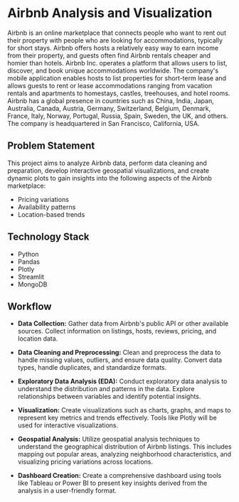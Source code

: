 # Airbnb Analysis and Visualization

Airbnb is an online marketplace that connects people who want to rent out their property with people who are looking for accommodations, typically for short stays. Airbnb offers hosts a relatively easy way to earn income from their property, and guests often find Airbnb rentals cheaper and homier than hotels. Airbnb Inc. operates a platform that allows users to list, discover, and book unique accommodations worldwide. The company's mobile application enables hosts to list properties for short-term lease and allows guests to rent or lease accommodations ranging from vacation rentals and apartments to homestays, castles, treehouses, and hotel rooms. Airbnb has a global presence in countries such as China, India, Japan, Australia, Canada, Austria, Germany, Switzerland, Belgium, Denmark, France, Italy, Norway, Portugal, Russia, Spain, Sweden, the UK, and others. The company is headquartered in San Francisco, California, USA.

## Problem Statement

This project aims to analyze Airbnb data, perform data cleaning and preparation, develop interactive geospatial visualizations, and create dynamic plots to gain insights into the following aspects of the Airbnb marketplace:

- Pricing variations
- Availability patterns
- Location-based trends

## Technology Stack

- Python
- Pandas
- Plotly
- Streamlit
- MongoDB

## Workflow

- **Data Collection:**
  Gather data from Airbnb's public API or other available sources. Collect information on listings, hosts, reviews, pricing, and location data.

- **Data Cleaning and Preprocessing:**
  Clean and preprocess the data to handle missing values, outliers, and ensure data quality. Convert data types, handle duplicates, and standardize formats.

- **Exploratory Data Analysis (EDA):**
  Conduct exploratory data analysis to understand the distribution and patterns in the data. Explore relationships between variables and identify potential insights.

- **Visualization:**
  Create visualizations such as charts, graphs, and maps to represent key metrics and trends effectively. Tools like Plotly will be used for interactive visualizations.

- **Geospatial Analysis:**
  Utilize geospatial analysis techniques to understand the geographical distribution of Airbnb listings. This includes mapping out popular areas, analyzing neighborhood characteristics, and visualizing pricing variations across locations.

- **Dashboard Creation:**
  Create a comprehensive dashboard using tools like Tableau or Power BI to present key insights derived from the analysis in a user-friendly format.
